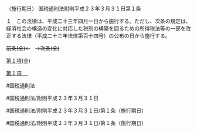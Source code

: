 （施行期日）
国税通則法附則平成２３年３月３１日第１条

１　この法律は、平成二十三年四月一日から施行する。ただし、次条の規定は、経済社会の構造の変化に対応した税制の構築を図るための所得税法等の一部を改正する法律（平成二十三年法律第百十四号）の公布の日から施行する。

~~前条(全)←~~　~~→次条(全)~~

[第１項(全)](国税通則法＿＿＿＿附則平成２３年３月３１日第１条第１項_.md)  

[第１項 　 ](国税通則法＿＿＿＿附則平成２３年３月３１日第１条第１項.md)  

#国税通則法

#国税通則法/附則平成２３年３月３１日

#国税通則法/附則平成２３年３月３１日/第１条（施行期日）

#国税通則法/附則平成２３年３月３１日/第１条（施行期日）

